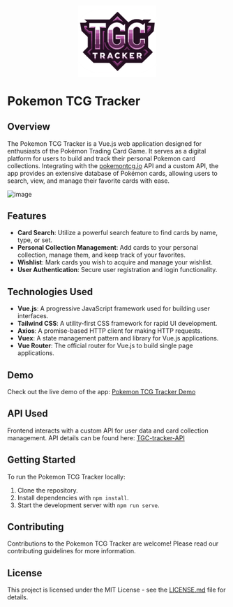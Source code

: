 <p align='center'>
  <img width="180" alt="Logo" src="./src/assets/logo.png" align="center">
</p>

# Pokemon TCG Tracker

## Overview

The Pokemon TCG Tracker is a Vue.js web application designed for enthusiasts of the Pokémon Trading Card Game. It serves as a digital platform for users to build and track their personal Pokemon card collections. Integrating with the [pokemontcg.io](https://pokemontcg.io/) API and a custom API, the app provides an extensive database of Pokémon cards, allowing users to search, view, and manage their favorite cards with ease.

<img width="1793" alt="image" src="https://github.com/thomasnrggo/TGC-Tracker/assets/44792692/001bc1a3-a733-4508-8043-efdb04b15eb2">

## Features

- **Card Search**: Utilize a powerful search feature to find cards by name, type, or set.
- **Personal Collection Management**: Add cards to your personal collection, manage them, and keep track of your favorites.
- **Wishlist**: Mark cards you wish to acquire and manage your wishlist.
- **User Authentication**: Secure user registration and login functionality.

## Technologies Used

- **Vue.js**: A progressive JavaScript framework used for building user interfaces.
- **Tailwind CSS**: A utility-first CSS framework for rapid UI development.
- **Axios**: A promise-based HTTP client for making HTTP requests.
- **Vuex**: A state management pattern and library for Vue.js applications.
- **Vue Router**: The official router for Vue.js to build single page applications.

## Demo

Check out the live demo of the app: [Pokemon TCG Tracker Demo](https://tgc-tracker.vercel.app/)

## API Used

Frontend interacts with a custom API for user data and card collection management. API details can be found here: [TGC-tracker-API](https://github.com/thomasnrggo/TGC-tracker-API)

## Getting Started

To run the Pokemon TCG Tracker locally:

1. Clone the repository.
2. Install dependencies with `npm install`.
3. Start the development server with `npm run serve`.

## Contributing

Contributions to the Pokemon TCG Tracker are welcome! Please read our contributing guidelines for more information.

## License

This project is licensed under the MIT License - see the [LICENSE.md](LICENSE.md) file for details.
